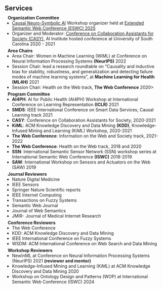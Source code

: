 <h1 id="services"></h1>

<h2 style="margin: 60px 0px 10px;">Services</h2>

<h4 style="margin:0 10px 0;">Organization Committee</h4>

<ul style="margin:0 0 5px;">
  <li><a href="https://sites.google.com/view/causalnesy/">Causal Neuro-Symbolic AI</a> Workshop organizer held at <a href="https://2025.eswc-conferences.org/">Extended Semantic Web Conference (ESWC) 2025</a></li>
  <li>Organizer and Moderator: <a href="https://www.linkedin.com/pulse/casy-2-practical-way-look-collaborative-assistants-srivastava/">Conference on Collaboration Assistants for Society (CASY)</a>, AI Institute hosted conference at University of South Carolina 2020 - 2021</li>
</ul>

<h4 style="margin:0 10px 0;">Area Chairs</h4>

<ul style="margin:0 0 5px;">
  <li>Area Chair: Women in Machine Learning <stong>(WiML)</stong> at Conference on Neural Information Processing Systems <strong>(NeurIPS)</strong> 2022</li>
  <li>Session Chair: lead a research roundtable on “Causality and inductive bias for stability, robustness, and generalization and detecting failure modes of machine learning systems”, at <strong>Machine Learning for Health (ML4H)</strong> 2021</li>
  <li>Session Chair: Health on the Web track, <strong>The Web Conference</strong> 2020></li>
</ul>

<h4 style="margin:0 10px 0;">Program Committee</h4>

<ul style="margin:0 0 5px;">
  <li><strong>AI4PH</strong>: AI for Public Health (AI4PH) Workshop at International Conference on Learning Representation <strong>(ICLR)</strong> 2021</li>
  <li><strong>SMDS</strong>: IEEE International Conference on Smart Data Services, Causal Learning track 2021</li>
  <li><strong>CASY</strong>: Conference on Collaboration Assistants for Society, 2020-2021</li>
  <li><strong>KiML</strong>: ACM Knowledge Discovery and Data Mining <strong>(KDD)</strong>, Knowledge-Infused Mining and Learning (KiML) Workshop, 2020-2021</li>
  <li><strong>The Web Conference</strong>: Information on the Web and Society track, 2021-2022</li>
  <li><strong>The Web Conference</strong>: Health on the Web track, 2018 and 2020</li>
  <li><strong>SSN</strong>: International Semantic Sensor Network (SSN) workshop series at International Semantic Web Conference <strong>(ISWC)</strong> 2018-2019</li>
  <li><strong>SAW</strong>: International Workshop on Sensors and Actuators on the Web (SAW) 2019</li>
</ul>

<h4 style="margin:0 10px 0;">Journal Reviewers</h4>

<ul style="margin:0 0 5px;">
  <li>Nature Digital Medicine</li>
  <li>IEEE Sensors</li>
  <li>Springer Nature Scientific reports</li>
  <li>IEEE Internet Computing</li>
  <li>Transactions on Fuzzy Systems</li>
  <li>Semantic Web Journal</li>
  <li>Journal of Web Semantics</li>
  <li>JMIR- Journal of Medical Internet Research</li>
</ul>

<h4 style="margin:0 10px 0;">Conference Reviewers</h4>

<ul style="margin:0 0 5px;">
  <li>The Web Conference</li>
  <li>KDD: ACM Knowledge Discovery and Data Mining</li>
  <li>IEEE International Conference on Fuzzy Systems</li>
  <li>WSDM: ACM International Conference on Web Search and Data Mining</li>  
  <!--
  <li><a href="https://mmasia2021.uqcloud.net/"><autocolor>ACM MM Asia 2020-2021</autocolor></a></li>
  <li><a href="http://www.acml-conf.org/2021/"><autocolor>ACML 2021</autocolor></a></li>  
  -->
</ul>

<h4 style="margin:0 10px 0;">Workshop Reviewers</h4>

<ul style="margin:0 0 5px;">
  <li>NewInML at Conference on Neural Information Processing Systems (NeurIPS) 2021 <strong>(reviewer and mentor)</strong></li>
  <li>Knowledge-Infused Mining and Learning (KiML) at ACM Knowledge Discovery and Data Mining 2020</li>
  <li>Workshop on Ontology Design and Patterns (WOP) at International Semantic Web Conference (ISWC) 2024</li>  
  <!--
  <li><a href="https://mmasia2021.uqcloud.net/"><autocolor>ACM MM Asia 2020-2021</autocolor></a></li>
  <li><a href="http://www.acml-conf.org/2021/"><autocolor>ACML 2021</autocolor></a></li>  
  -->
</ul>
